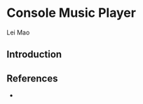 # Console Music Player

Lei Mao

## Introduction


## References

* [](https://gavv.github.io/articles/decode-play/)

